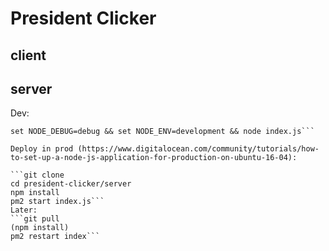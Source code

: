 # President Clicker

## client

## server

Dev:

```npm install
set NODE_DEBUG=debug && set NODE_ENV=development && node index.js```

Deploy in prod (https://www.digitalocean.com/community/tutorials/how-to-set-up-a-node-js-application-for-production-on-ubuntu-16-04):

```git clone
cd president-clicker/server
npm install
pm2 start index.js```
Later:
```git pull
(npm install)
pm2 restart index```